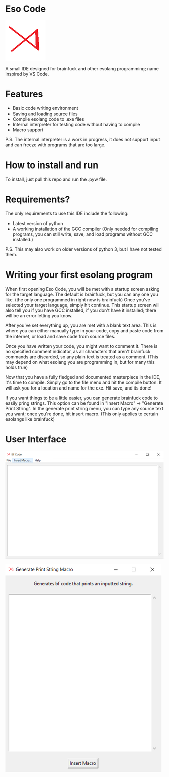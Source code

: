# Eso Code
![Eso Code icon](textures/icon.png?raw=true)

A small IDE designed for brainfuck and other esolang programming; name inspired by VS Code.

# Features
 - Basic code writing environment
 - Saving and loading source files
 - Compile esolang code to .exe files
 - Internal interpreter for testing code without having to compile
 - Macro support

P.S. The internal interpreter is a work in progress, it does not support input and can freeze with programs that are too large.

# How to install and run
To install, just pull this repo and run the .pyw file.

# Requirements?
The only requirements to use this IDE include the following:
 - Latest version of python
 - A working installation of the GCC compiler (Only needed for compiling programs, you can still write, save, and load programs without GCC installed.)

P.S. This may also work on older versions of python 3, but I have not tested them.

# Writing your first esolang program
When first opening Eso Code, you will be met with a startup screen asking for the target language. The default is brainfuck, but you can any one you like. (the only one programmed in right now is brainfuck)
Once you've selected your target language, simply hit continue.
This startup screen will also tell you if you have GCC installed, if you don't have it installed; there will be an error letting you know.

After you've set everything up, you are met with a blank text area. This is where you can either manually type in your code, copy and paste code from the internet, or load and save code from source files.

Once you have written your code, you might want to comment it. There is no specified comment indicator, as all characters that aren't brainfuck commands are discarded, so any plain text is treated as a comment. (This may depend on what esolang you are programming in, but for many this holds true)

Now that you have a fully fledged and documented masterpiece in the IDE, it's time to compile. Simply go to the file menu and hit the compile button. It will ask you for a location and name for the exe. Hit save, and its done!

If you want things to be a little easier, you can generate brainfuck code to easily pring strings. This option can be found in "Insert Macro" -> "Generate Print String".
In the generate print string menu, you can type any source text you want; once you're done, hit insert macro. (This only applies to certain esolangs like brainfuck)

# User Interface
![Main Interface](screenshots/main_interface.PNG?raw=true)

![Insert Macros](screenshots/insert_macro.PNG?raw=true)
